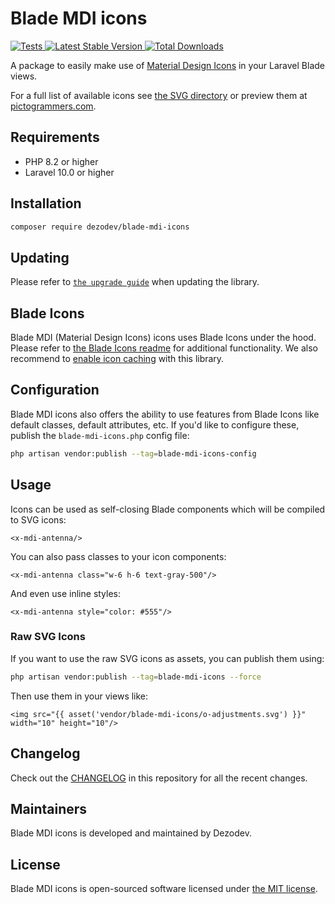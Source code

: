 # Blade MDI icons

<a href="https://github.com/dezodev/blade-mdi-icons/actions?query=workflow%3ATests">
    <img src="https://github.com/blade-ui-kit/blade-mdi-icons/workflows/Tests/badge.svg" alt="Tests">
</a>
<a href="https://packagist.org/packages/dezodev/blade-mdi-icons">
    <img src="https://img.shields.io/packagist/v/dezodev/blade-mdi-icons" alt="Latest Stable Version">
</a>
<a href="https://packagist.org/packages/dezodev/blade-mdi-icons">
    <img src="https://img.shields.io/packagist/dt/dezodev/blade-mdi-icons" alt="Total Downloads">
</a>


A package to easily make use of [Material Design Icons](https://github.com/Templarian/MaterialDesign-SVG) in your Laravel Blade views.

For a full list of available icons see [the SVG directory](resources/svg) or preview them at [pictogrammers.com](https://pictogrammers.com/library/mdi/).

## Requirements

- PHP 8.2 or higher
- Laravel 10.0 or higher

## Installation

```bash
composer require dezodev/blade-mdi-icons
```

## Updating

Please refer to [`the upgrade guide`](UPGRADE.md) when updating the library.

## Blade Icons

Blade MDI (Material Design Icons) icons uses Blade Icons under the hood. Please refer to [the Blade Icons readme](https://github.com/blade-ui-kit/blade-icons) for additional functionality. We also recommend to [enable icon caching](https://github.com/blade-ui-kit/blade-icons#caching) with this library.

## Configuration

Blade MDI icons also offers the ability to use features from Blade Icons like default classes, default attributes, etc. If you'd like to configure these, publish the `blade-mdi-icons.php` config file:

```bash
php artisan vendor:publish --tag=blade-mdi-icons-config
```

## Usage

Icons can be used as self-closing Blade components which will be compiled to SVG icons:

```blade
<x-mdi-antenna/>
```

You can also pass classes to your icon components:

```blade
<x-mdi-antenna class="w-6 h-6 text-gray-500"/>
```

And even use inline styles:

```blade
<x-mdi-antenna style="color: #555"/>
```

### Raw SVG Icons

If you want to use the raw SVG icons as assets, you can publish them using:

```bash
php artisan vendor:publish --tag=blade-mdi-icons --force
```

Then use them in your views like:

```blade
<img src="{{ asset('vendor/blade-mdi-icons/o-adjustments.svg') }}" width="10" height="10"/>
```

## Changelog

Check out the [CHANGELOG](CHANGELOG.md) in this repository for all the recent changes.

## Maintainers

Blade MDI icons is developed and maintained by Dezodev.

## License

Blade MDI icons is open-sourced software licensed under [the MIT license](LICENSE.md).
